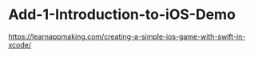 # Add-1-Introduction-to-iOS-Demo
https://learnappmaking.com/creating-a-simple-ios-game-with-swift-in-xcode/
